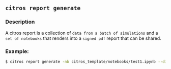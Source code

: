 ## `citros report generate`

### Description

A citros report is a collection of `data from a batch of simulations` and a `set of notebooks` that renders into a `signed pdf` report that can be shared. 


### Example:
```bash
$ citros report generate -nb citros_template/notebooks/test1.ipynb --dir . --simulation simulation_cannon_numeric --batch citros --version 20231230092549 --name citros --message "This is a default report message from citros"
```

</details>